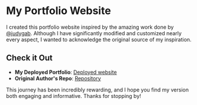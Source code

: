 # My Portfolio Website

I created this portfolio website inspired by the amazing work done by [@judygab](https://github.com/judygab). Although I have significantly modified and customized nearly every aspect, I wanted to acknowledge the original source of my inspiration.

## Check it Out

- **My Deployed Portfolio**: [Deployed website](https://rejzzzz.github.io/portfolio-website/)
- **Original Author's Repo**: [Repository](https://github.com/judygab/web-dev-projects/tree/main/personal-portfolio)

This journey has been incredibly rewarding, and I hope you find my version both engaging and informative. Thanks for stopping by!
